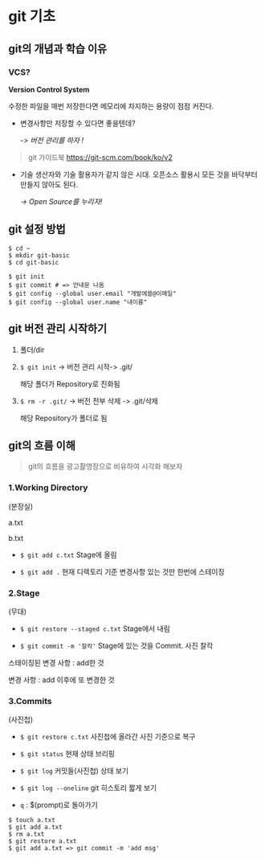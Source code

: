 # git 기초

## git의 개념과 학습 이유

### VCS?
  **Version Control System**

수정한 파일을 매번 저장한다면 메모리에 차지하는 용량이 점점 커진다. 

- 변경사항만 저장할 수 있다면 좋을텐데? 

  *-> 버전 관리를 하자 !*

>git 가이드북
>https://git-scm.com/book/ko/v2


- 기술 생산자와 기술 활용자가 같지 않은 시대.
  오픈소스 활용시 모든 것을 바닥부터 만들지 않아도 된다.

    *-> Open Source를 누리자!*


## git 설정 방법
```
$ cd ~
$ mkdir git-basic
$ cd git-basic

$ git init
$ git commit # => 안내문 나옴
$ git config --global user.email "개발에쓸@이메일"
$ git config --global user.name "내이름"
```

## git 버전 관리 시작하기

1. 폴더/dir
   
2. `$ git init` -> 버전 관리 시작-> .git/ 

     해당 폴더가 Repository로 진화됨

3. `$ rm -r .git/` -> 버전 전부 삭제 -> .git/삭제

    해당 Repository가 폴더로 됨

## git의 흐름 이해

>git의 흐름을 광고촬영장으로 비유하여 시각화 해보자

### 1.Working Directory
(분장실)

a.txt

b.txt


* `$ git add c.txt` Stage에 올림

* `$ git add .` 현재 디렉토리 기준 변경사항 있는 것만 한번에 스테이징 
  

### 2.Stage
(무대)
* `$ git restore --staged c.txt` Stage에서 내림
  
* `$ git commit -m '찰칵'` Stage에 있는 것을 Commit. 사진 찰칵

스테이징된 변경 사항 : add한 것

변경 사항 : add 이후에 또 변경한 것

### 3.Commits
(사진첩)

* `$ git restore c.txt` 사진첩에 올라간 사진 기준으로 복구

* `$ git status` 현재 상태 브리핑

* `$ git log` 커밋들(사진첩) 상태 보기

* `$ git log --oneline` git 히스토리 짧게 보기

* `q` : $(prompt)로 돌아가기


```
$ touch a.txt
$ git add a.txt
$ rm a.txt
$ git restore a.txt
$ git add a.txt => git commit -m 'add msg'
```

